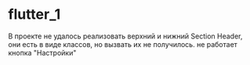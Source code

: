 # flutter_1

В проекте не удалось реализовать верхний и нижний Section Header, они есть в виде классов, но вызвать их не получилось. не работает кнопка "Настройки"
